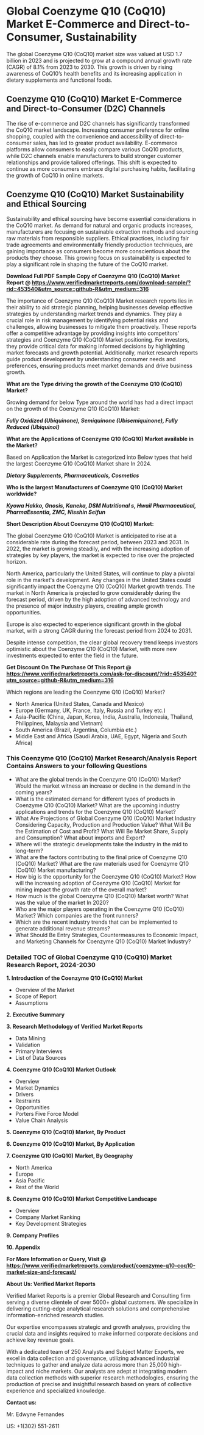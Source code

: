 <h1>Global Coenzyme Q10 (CoQ10) Market E-Commerce and Direct-to-Consumer, Sustainability</h1><p class=""><p>The global Coenzyme Q10 (CoQ10) market size was valued at USD 1.7 billion in 2023 and is projected to grow at a compound annual growth rate (CAGR) of 8.1% from 2023 to 2030. This growth is driven by rising awareness of CoQ10’s health benefits and its increasing application in dietary supplements and functional foods.</p><h2>Coenzyme Q10 (CoQ10) Market E-Commerce and Direct-to-Consumer (D2C) Channels</h2><p>The rise of e-commerce and D2C channels has significantly transformed the CoQ10 market landscape. Increasing consumer preference for online shopping, coupled with the convenience and accessibility of direct-to-consumer sales, has led to greater product availability. E-commerce platforms allow consumers to easily compare various CoQ10 products, while D2C channels enable manufacturers to build stronger customer relationships and provide tailored offerings. This shift is expected to continue as more consumers embrace digital purchasing habits, facilitating the growth of CoQ10 in online markets.</p><h2>Coenzyme Q10 (CoQ10) Market Sustainability and Ethical Sourcing</h2><p>Sustainability and ethical sourcing have become essential considerations in the CoQ10 market. As demand for natural and organic products increases, manufacturers are focusing on sustainable extraction methods and sourcing raw materials from responsible suppliers. Ethical practices, including fair trade agreements and environmentally friendly production techniques, are gaining importance as consumers become more conscientious about the products they choose. This growing focus on sustainability is expected to play a significant role in shaping the future of the CoQ10 market.</p></p><p class=""><strong>Download Full PDF Sample Copy of Coenzyme Q10 (CoQ10) Market Report @ <a href="https://www.verifiedmarketreports.com/download-sample/?rid=453540&utm_source=github-R&utm_medium=316" target="_blank">https://www.verifiedmarketreports.com/download-sample/?rid=453540&utm_source=github-R&utm_medium=316</a></strong></p><p>The importance of&nbsp;Coenzyme Q10 (CoQ10) Market research reports lies in their ability to aid strategic planning, helping businesses develop effective strategies by understanding market trends and dynamics. They play a crucial role in risk management by identifying potential risks and challenges, allowing businesses to mitigate them proactively. These reports offer a competitive advantage by providing insights into competitors' strategies and Coenzyme Q10 (CoQ10) Market positioning. For investors, they provide critical data for making informed decisions by highlighting market forecasts and growth potential. Additionally, market research reports guide product development by understanding consumer needs and preferences, ensuring products meet market demands and drive business growth.</p><p><strong>What are the&nbsp;Type driving the growth of the Coenzyme Q10 (CoQ10) Market?</strong></p><p id="" class="">Growing demand for below Type around the world has had a direct impact on the growth of the Coenzyme Q10 (CoQ10) Market:</p><p class=""><em><strong>Fully Oxidized (Ubiquinone), Semiquinone (Ubisemiquinone), Fully Reduced (Ubiquinol)</strong></em></p><p class=""><strong>What are the&nbsp;Applications&nbsp;of Coenzyme Q10 (CoQ10) Market available in the Market?</strong></p><p id="" class="">Based on Application the Market is categorized into Below types that held the largest Coenzyme Q10 (CoQ10) Market share In 2024.</p><p class=""><em><strong>Dietary Supplements, Pharmaceuticals, Cosmetics</strong></em></p><p class=""><strong>Who is the largest Manufacturers of Coenzyme Q10 (CoQ10) Market worldwide?</strong></p><p><em><strong>Kyowa Hakko, Gnosis, Kaneka, DSM Nutritional s, Hwail Pharmaceutical, PharmaEssentia, ZMC, Nisshin Seifun</strong></em></p><p id="" class=""><strong>Short Description About Coenzyme Q10 (CoQ10) Market:</strong></p><p>The global Coenzyme Q10 (CoQ10) Market is anticipated to rise at a considerable rate during the forecast period, between 2023 and 2031. In 2022, the market is growing steadily, and with the increasing adoption of strategies by key players, the market is expected to rise over the projected horizon.</p><p>North America, particularly the United States, will continue to play a pivotal role in the market's development. Any changes in the United States could significantly impact the Coenzyme Q10 (CoQ10) Market growth trends. The market in North America is projected to grow considerably during the forecast period, driven by the high adoption of advanced technology and the presence of major industry players, creating ample growth opportunities.</p><p>Europe is also expected to experience significant growth in the global market, with a strong CAGR during the forecast period from 2024 to 2031.</p><p>Despite intense competition, the clear global recovery trend keeps investors optimistic about the Coenzyme Q10 (CoQ10) Market, with more new investments expected to enter the field in the future.</p><p id="" class=""><strong>Get Discount On The Purchase Of This Report @ <a href="https://www.verifiedmarketreports.com/ask-for-discount/?rid=453540?utm_source=github-R&utm_medium=316" target="_blank">https://www.verifiedmarketreports.com/ask-for-discount/?rid=453540?utm_source=github-R&utm_medium=316</a></strong></p><p class="">Which regions are leading the Coenzyme Q10 (CoQ10) Market?</p><ul><li>North America (United States, Canada and Mexico)</li><li>Europe (Germany, UK, France, Italy, Russia and Turkey etc.)</li><li>Asia-Pacific (China, Japan, Korea, India, Australia, Indonesia, Thailand, Philippines, Malaysia and Vietnam)</li><li>South America (Brazil, Argentina, Columbia etc.)</li><li>Middle East and Africa (Saudi Arabia, UAE, Egypt, Nigeria and South Africa)</li></ul><h3 id="" class="">This Coenzyme Q10 (CoQ10) Market Research/Analysis Report Contains Answers to your following Questions</h3><ul><li>What are the global trends in the Coenzyme Q10 (CoQ10) Market? Would the market witness an increase or decline in the demand in the coming years?</li><li>What is the estimated demand for different types of products in Coenzyme Q10 (CoQ10) Market? What are the upcoming industry applications and trends for the Coenzyme Q10 (CoQ10) Market?</li><li>What Are Projections of Global Coenzyme Q10 (CoQ10) Market Industry Considering Capacity, Production and Production Value? What Will Be the Estimation of Cost and Profit? What Will Be Market Share, Supply and Consumption? What about imports and Export?</li><li>Where will the strategic developments take the industry in the mid to long-term?</li><li>What are the factors contributing to the final price of Coenzyme Q10 (CoQ10) Market? What are the raw materials used for Coenzyme Q10 (CoQ10) Market manufacturing?</li><li>How big is the opportunity for the Coenzyme Q10 (CoQ10) Market? How will the increasing adoption of Coenzyme Q10 (CoQ10) Market for mining impact the growth rate of the overall market?</li><li>How much is the global Coenzyme Q10 (CoQ10) Market worth? What was the value of the market In 2020?</li><li>Who are the major players operating in the Coenzyme Q10 (CoQ10) Market? Which companies are the front runners?</li><li>Which are the recent industry trends that can be implemented to generate additional revenue streams?</li><li>What Should Be Entry Strategies, Countermeasures to Economic Impact, and Marketing Channels for Coenzyme Q10 (CoQ10) Market Industry?</li></ul><h3 id="" class="">Detailed TOC of Global Coenzyme Q10 (CoQ10) Market Research Report, 2024-2030</h3><p id="" class=""><strong>1. Introduction of the Coenzyme Q10 (CoQ10) Market</strong></p><ul><li>Overview of the Market</li><li>Scope of Report</li><li>Assumptions</li></ul><p id="" class=""><strong>2. Executive Summary</strong></p><p id="" class=""><strong>3. Research Methodology of Verified Market Reports</strong></p><ul><li>Data Mining</li><li>Validation</li><li>Primary Interviews</li><li>List of Data Sources</li></ul><p id="" class=""><strong>4. Coenzyme Q10 (CoQ10) Market Outlook</strong></p><ul><li>Overview</li><li>Market Dynamics</li><li>Drivers</li><li>Restraints</li><li>Opportunities</li><li>Porters Five Force Model</li><li>Value Chain Analysis</li></ul><p id="" class=""><strong>5. Coenzyme Q10 (CoQ10) Market, By Product</strong></p><p id="" class=""><strong>6. Coenzyme Q10 (CoQ10) Market, By Application</strong></p><p id="" class=""><strong>7. Coenzyme Q10 (CoQ10) Market, By Geography</strong></p><ul><li>North America</li><li>Europe</li><li>Asia Pacific</li><li>Rest of the World</li></ul><p id="" class=""><strong>8. Coenzyme Q10 (CoQ10) Market Competitive Landscape</strong></p><ul><li>Overview</li><li>Company Market Ranking</li><li>Key Development Strategies</li></ul><p id="" class=""><strong>9. Company Profiles</strong></p><p id="" class=""><strong>10. Appendix</strong></p><p id="" class=""><strong>For More Information or Query, Visit @ <a href="https://www.verifiedmarketreports.com/product/coenzyme-q10-coq10-market-size-and-forecast/" target="_blank">https://www.verifiedmarketreports.com/product/coenzyme-q10-coq10-market-size-and-forecast/</a></strong></p><p id="" class=""><strong>About Us: Verified Market Reports</strong></p><p id="" class="">Verified Market Reports is a premier Global Research and Consulting firm serving a diverse clientele of over 5000+ global customers. We specialize in delivering cutting-edge analytical research solutions and comprehensive information-enriched research studies.</p><p id="" class="">Our expertise encompasses strategic and growth analyses, providing the crucial data and insights required to make informed corporate decisions and achieve key revenue goals.</p><p id="" class="">With a dedicated team of 250 Analysts and Subject Matter Experts, we excel in data collection and governance, utilizing advanced industrial techniques to gather and analyze data across more than 25,000 high-impact and niche markets. Our analysts are adept at integrating modern data collection methods with superior research methodologies, ensuring the production of precise and insightful research based on years of collective experience and specialized knowledge.</p><p id="" class=""><strong>Contact us:</strong></p><p id="" class="">Mr. Edwyne Fernandes</p><p id="" class="">US: +1(302) 551-2611</p>